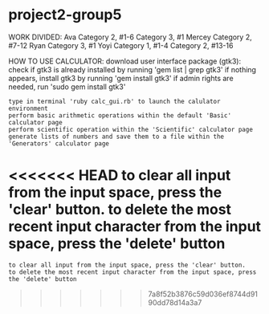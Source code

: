 # project2-group5

WORK DIVIDED:
Ava
    Category 2, #1-6
    Category 3, #1
Mercey
    Category 2, #7-12
Ryan
    Category 3, #1
Yoyi
    Category 1, #1-4
    Category 2, #13-16
    
HOW TO USE CALCULATOR:
    download user interface package (gtk3):
        check if gtk3 is already installed by running 'gem list | grep gtk3'
        if nothing appears, install gtk3 by running 'gem install gtk3'
        if admin rights are needed, run 'sudo gem install gtk3'

    type in terminal 'ruby calc_gui.rb' to launch the calulator environment
    perform basic arithmetic operations within the default 'Basic' calculator page
    perform scientific operation within the 'Scientific' calculator page
    generate lists of numbers and save them to a file within the 'Generators' calculator page
<<<<<<< HEAD
    to clear all input from the input space, press the 'clear' button.
    to delete the most recent input character from the input space, press the 'delete' button
=======

    to clear all input from the input space, press the 'clear' button.
    to delete the most recent input character from the input space, press the 'delete' button
>>>>>>> 7a8f52b3876c59d036ef8744d9190dd78d14a3a7
